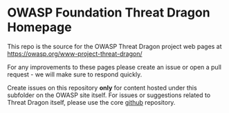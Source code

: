 # OWASP Foundation Threat Dragon Homepage

This repo is the source for the OWASP Threat Dragon project web pages at https://owasp.org/www-project-threat-dragon/

For any improvements to these pages please create an issue or open a pull request - we will make sure to respond quickly.

Create issues on this repository **only** for content hosted under this subfolder on the OWASP site itself.
For issues or suggestions related to Threat Dragon itself, please use the core
[github](https://github.com/OWASP/threat-dragon-core) repository.
